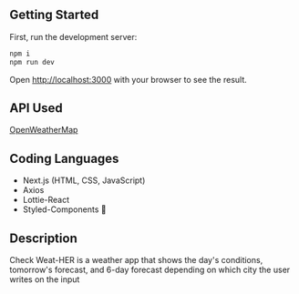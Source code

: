 ## Getting Started

First, run the development server:

```bash
npm i
npm run dev
```

Open [http://localhost:3000](http://localhost:3000) with your browser to see the result.


## API Used

[OpenWeatherMap](https://openweathermap.org/forecast5#list)


## Coding Languages

* Next.js (HTML, CSS, JavaScript)
* Axios
* Lottie-React
* Styled-Components 💅

## Description
Check Weat-HER is a weather app that shows the day's conditions, tomorrow's forecast, and 6-day forecast depending on which city the user writes on the input